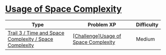 # [Usage of Space Complexity](https://www.codetree.ai/trails/complete/curated-cards/challenge-usage-of-space-complexity)

|Type|Problem XP|Difficulty|
|---|---|---|
|[Trail 3 / Time and Space Complexity / Space Complexity](https://www.codetree.ai/trail-info/novice-high/)|[[Challenge]Usage of Space Complexity](https://www.codetree.ai/trails/complete/curated-cards/challenge-usage-of-space-complexity/)|Medium|

